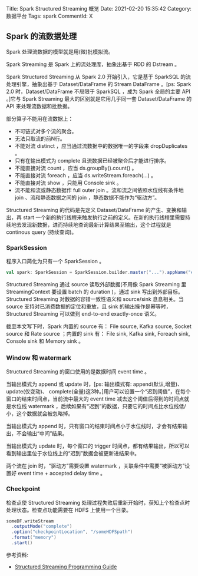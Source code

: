 Title: Spark Structured Streaming 概览
Date: 2021-02-20 15:35:42
Category: 数据平台
Tags: spark
CommentId: X

<!-- PELICAN_END_SUMMARY -->

## Spark 的流数据处理

Spark 处理流数据的模型就是用(微)批模拟流。

Spark Streaming 是 Spark 上的流处理库，抽象出基于 RDD 的 Dstream 。

Spark Structured Streaming 从 Spark 2.0 开始引入，它是基于 SparkSQL 的流处理引擎，抽象出基于 Dataset/DataFrame 的 Stream DataFrame 。[ps: Spark 2.0 时，Dataset/DataFrame 不局限于 SparkSQL ，成为 Spark 全局的主要 API 。]它与 Spark Streaming 最大的区别就是它用几乎同一套 Dataset/DataFrame 的 API 来处理流数据和批数据。

<p class="list-title">部分算子不能用在流数据上：</p>

- 不可链式对多个流的聚合。
- 无法只取流的前N行。
- 不能对流 distinct ，应当通过流数据中的数据唯一的字段来 dropDuplicates 。
- 只有在输出模式为 complete 且流数据已经被聚合后才能进行排序。
- 不能直接对流 count ，应当 ds.groupBy().count() 。
- 不能直接对流 foreach ，应当 ds.writeStream.foreach(...) 。
- 不能直接对流 show ，只能用 Console sink 。
- 流不能和流或静态数据作 full outer join 。流和流之间依照水位线有条件地 join 、流和静态数据之间的 join ，静态数据不能作为“驱动方”。

Structured Streaming 的代码是先定义 Dataset/DataFrame 的产生、变换和输出，再 start 一个新的执行线程来触发执行之前的定义。在新的执行线程里需要<span class="emp-text">持续地</span>去发现新数据，进而<span class="emp-text">持续地</span>查询最新计算结果至输出，这个过程就是<span class="emp-text"> continous query (持续查询)</span>。


### SparkSession

程序入口简化为只有一个 SparkSession 。

```scala
val spark: SparkSession = SparkSession.builder.master("...").appName("example").getOrCreate()
```

Structured Streaming 通过 source 读取外部数据(不用像 Spark Streaming 里 StreamingContext 要设置 batch 的 duration )，通过 sink 写出到外部目标。Structured Streaming 对数据的容错一致性语义和 source/sink 息息相关。当 source 支持对已消费数据的定位和重放，且 sink 的输出操作是幂等时，Structured Streaming 可以做到 end-to-end exactly-once 语义。

截至本文写下时，Spark 内置的 source 有： File source, Kafka source, Socket source 和 Rate source ；内置的 sink 有： File sink, Kafka sink, Foreach sink, Console sink 和 Memory sink 。


### Window 和 watermark

Structured Streaming 的窗口使用的是数据时间 event time 。

当输出模式为 append 或 update 时，[ps: 输出模式有: append(默认,增量)、update(仅变动)、 complete(全量)这3种。]用户可以设置一个“迟到阈值”，在每个窗口的结束时间点，当前流中最大的 event time 减去这个阈值后得到的时间点就是水位线 watermark ，后续如果有“迟到”的数据，只要它的时间点比水位线低/小，这个数据就会被忽略掉。

当输出模式为 append 时，只有窗口的结束时间点小于水位线时，才会有结果输出，不会输出“中间”结果。

当输出模式为 update 时，每个窗口的 trigger 时间点，都有结果输出，所以可以看到输出里位于水位线上的“迟到”数据会被更新进结果中。

两个流在 join 时，“驱动方”需要设置 watermark ，关联条件中需要“被驱动方”设置好 event time + accepted delay time 。


### Checkpoint

检查点使 Structured Streaming 处理过程失败后重新开始时，获知上个检查点时处理状态。检查点功能需要在 HDFS 上使用一个目录。

```scala
someDF.writeStream
  .outputMode("complete")
  .option("checkpointLocation", "/someHDFSpath")
  .format("memory")
  .start()
```


参考资料:

+ [Structured Streaming Programming Guide](http://spark.apache.org/docs/latest/structured-streaming-programming-guide.html)
